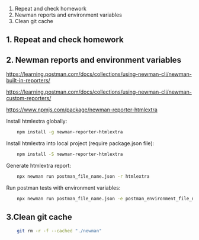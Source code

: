 
1. Repeat and check homework
2. Newman reports and environment variables
3. Clean git cache

## 1. Repeat and check homework


## 2. Newman reports and environment variables

https://learning.postman.com/docs/collections/using-newman-cli/newman-built-in-reporters/  

https://learning.postman.com/docs/collections/using-newman-cli/newman-custom-reporters/  

https://www.npmjs.com/package/newman-reporter-htmlextra  


Install htmlextra globally:
```bash
    npm install -g newman-reporter-htmlextra
```

Install htmlextra into local project (require package.json file):
```bash
    npm install -S newman-reporter-htmlextra
```

Generate htmlextra report:
```bash
    npx newman run postman_file_name.json -r htmlextra
```

Run postman tests with environment variables:

```bash
    npx newman run postman_file_name.json -e postman_environment_file_name.json 
```

## 3.Clean git cache
```bash
    git rm -r -f --cached "./newman"
```
